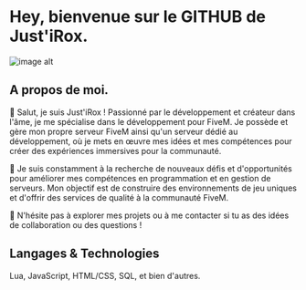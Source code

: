 # Hey, bienvenue sur le GITHUB de Just'iRox.

![image alt](https://media.discordapp.net/attachments/1238212794042683478/1276155124108099664/Design_sans_titre_22.png?ex=66c87f93&is=66c72e13&hm=df4c288fe111240c4ffdeed33dbc741d0c5ef93db8a65e60eeb973f9f6ffe141&=&format=webp&quality=lossless&width=1440&height=480)


## A propos de moi.

👋 Salut, je suis Just'iRox ! Passionné par le développement et créateur dans l'âme, je me spécialise dans le développement pour FiveM. Je possède et gère mon propre serveur FiveM ainsi qu'un serveur dédié au développement, où je mets en œuvre mes idées et mes compétences pour créer des expériences immersives pour la communauté.

🚀 Je suis constamment à la recherche de nouveaux défis et d'opportunités pour améliorer mes compétences en programmation et en gestion de serveurs. Mon objectif est de construire des environnements de jeu uniques et d'offrir des services de qualité à la communauté FiveM.

🔗 N'hésite pas à explorer mes projets ou à me contacter si tu as des idées de collaboration ou des questions !



## Langages & Technologies

Lua, JavaScript, HTML/CSS, SQL, et bien d'autres.
